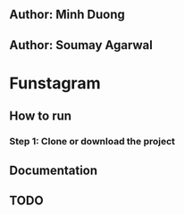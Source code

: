 ## Author: Minh Duong
## Author: Soumay Agarwal

# Funstagram
## How to run
### Step 1: Clone or download the project

## Documentation


## TODO
